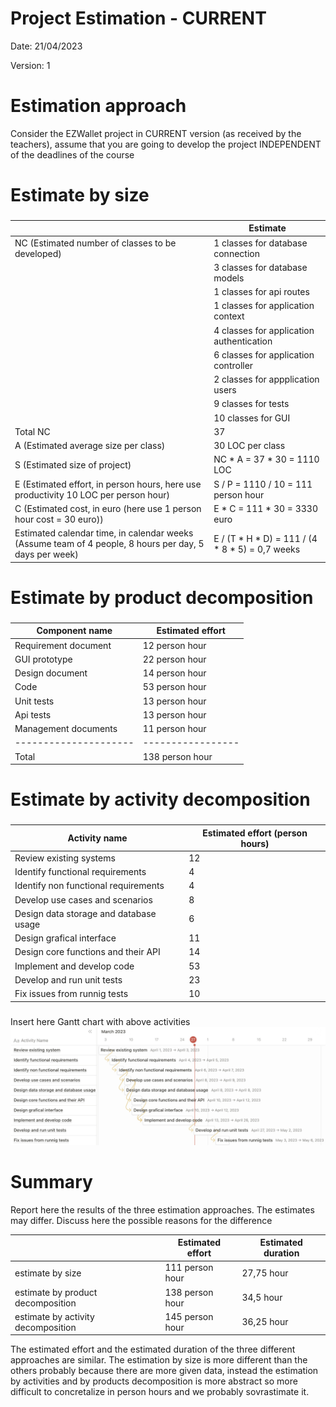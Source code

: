 # Project Estimation - CURRENT

Date: 21/04/2023

Version: 1

# Estimation approach

Consider the EZWallet project in CURRENT version (as received by the teachers), assume that you are going to develop the project INDEPENDENT of the deadlines of the course

# Estimate by size

###

|                                                                                                        | Estimate                                        |
| ------------------------------------------------------------------------------------------------------ | ----------------------------------------------- |
| NC (Estimated number of classes to be developed)                                                       | 1 classes for database connection               |
|                                                                                                        | 3 classes for database models                   |
|                                                                                                        | 1 classes for api routes                        |
|                                                                                                        | 1 classes for application context               |
|                                                                                                        | 4 classes for application authentication        |
|                                                                                                        | 6 classes for application controller            |
|                                                                                                        | 2 classes for appplication users                |
|                                                                                                        | 9 classes for tests                             |
|                                                                                                        | 10 classes for GUI                              |
| Total NC                                                                                               | 37                                              |
| A (Estimated average size per class)                                                                   | 30 LOC per class                                |
| S (Estimated size of project)                                                                          | NC * A = 37 * 30 = 1110 LOC                     |
| E (Estimated effort, in person hours, here use productivity 10 LOC per person hour)                    | S / P = 1110 / 10 = 111 person hour             |
| C (Estimated cost, in euro (here use 1 person hour cost = 30 euro))                                    | E * C = 111 * 30 = 3330 euro                    |
| Estimated calendar time, in calendar weeks (Assume team of 4 people, 8 hours per day, 5 days per week) | E / (T * H * D) = 111 / (4 * 8 * 5) = 0,7 weeks |

# Estimate by product decomposition

###

| Component name        | Estimated effort  |
| --------------------- | ----------------- |
| Requirement document  | 12 person hour    |
| GUI prototype         | 22 person hour    |
| Design document       | 14 person hour    |
| Code                  | 53 person hour    |
| Unit tests            | 13 person hour    |
| Api tests             | 13 person hour    |
| Management documents  | 11 person hour    |
| --------------------- | ----------------- |
| Total                 | 138 person hour   |

# Estimate by activity decomposition

###

| Activity name                          | Estimated effort (person hours) |
| -------------------------------------- | ------------------------------- |
| Review existing systems                | 12                              |
| Identify functional requirements       | 4                               |
| Identify non functional requirements   | 4                               |
| Develop use cases and scenarios        | 8                               |
| Design data storage and database usage | 6                               |
| Design grafical interface              | 11                              |
| Design core functions and their API    | 14                              |
| Implement and develop code             | 53                              |
| Develop and run unit tests             | 23                              |
| Fix issues from runnig tests           | 10                              |
###

Insert here Gantt chart with above activities
![gantt](code/images/ganttv1.jpg)

# Summary

Report here the results of the three estimation approaches. The estimates may differ. Discuss here the possible reasons for the difference

|                                    | Estimated effort | Estimated duration |
| ---------------------------------- | ---------------- | ------------------ |
| estimate by size                   | 111 person hour  | 27,75 hour         |
| estimate by product decomposition  | 138 person hour  | 34,5 hour          |
| estimate by activity decomposition | 145 person hour  | 36,25 hour         |

The estimated effort and the estimated duration of the three different approaches are similar. The estimation by size is more different than the others probably because there are more given data, instead the estimation by activities and by products decomposition is more abstract so more difficult to concretalize in person hours and we probably sovrastimate it.
